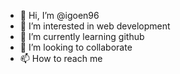 - 👋 Hi, I’m @igoen96
- 👀 I’m interested in web development
- 🌱 I’m currently learning github
- 💞️ I’m looking to collaborate 
- 📫 How to reach me 

<!---
igoen96/igoen96 is a ✨ special ✨ repository because its `README.md` (this file) appears on your GitHub profile.
You can click the Preview link to take a look at your changes.
--->
